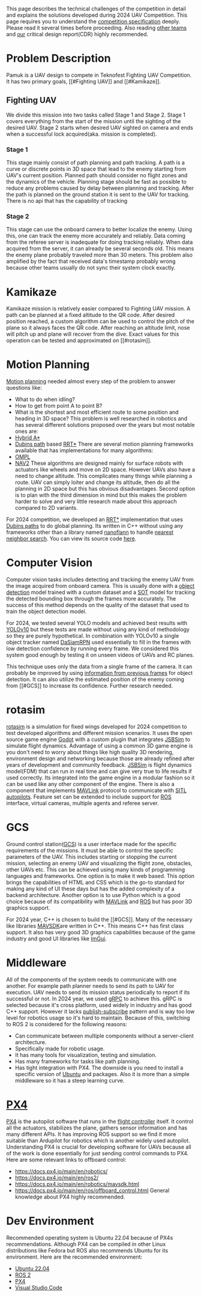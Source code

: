 This page describes the technical challenges of the competition in detail and explains the solutions developed during 2024 UAV Competition.
This page requires you to understand the [competition specification](https://teknofest.org/en/competitions/competition/33) deeply. Please read it several times before proceeding. Also reading [other teams](https://teknofest.org/tr/competitions/competition/33) and [our](https://cdn.t3kys.com/media/upload/user_form_upload/2024/5/6/4HK8mrNEZQBQYKWHI8aGJNm0HfN0GQQu.pdf) critical design report(CDR) highly recommended.
# Problem Description
Pamuk is a UAV design to compete in Teknofest Fighting UAV Competition. It has two primary goals, [[#Fighting UAV]] and [[#Kamikaze]].
## Fighting UAV
We divide this mission into two tasks called Stage 1 and Stage 2. Stage 1 covers everything from the start of the mission until the sighting of the desired UAV. Stage 2 starts when desired UAV sighted on camera and ends when a successful lock acquired(aka. mission is completed).
### Stage 1
This stage mainly consist of path planning and path tracking. A path is a curve or discrete points in 3D space that lead to the enemy starting from UAV's current position. Planned path should consider no flight zones and the dynamics of the vehicle. Planning stage should be fast as possible to reduce any problems caused by delay between planning and tracking. After the path is planned on the ground station it is sent to the UAV for tracking. There is no api that has the capability of tracking 
### Stage 2
This stage can use the onboard camera to better localize the enemy. Using this, one can track the enemy more accurately and reliably. Data coming from the referee server is inadequate for doing tracking reliably. When data acquired from the server, it can already be several seconds old. This means the enemy plane probably traveled more than 30 meters. This problem also amplified by the fact that received data's timestamp probably wrong because other teams usually do not sync their system clock exactly.
# Kamikaze
Kamikaze mission is relatively easier compared to Fighting UAV mission. A path can be planned at a fixed altitude to the QR code. After desired position reached, a custom algorithm can be used to control the pitch of the plane so it always faces the QR code. After reaching an altitude limit, nose will pitch up and plane will recover from the dive. Exact values for this operation can be tested and approximated on [[#rotasim]].
# Motion Planning
[Motion planning](https://en.wikipedia.org/wiki/Motion_planning)  needed almost every step of the problem to answer questions like:
 - What to do when idling?
 - How to get from point A to point B?
 - What is the shortest and most efficient route to some position and heading in 3D space?
This problem is well researched in robotics and has several different solutions proposed over the years but most notable ones are:
 - [Hybrid A*](https://medium.com/@junbs95/gentle-introduction-to-hybrid-a-star-9ce93c0d7869)
 - [Dubins path](https://en.wikipedia.org/wiki/Dubins_path) based [RRT*](https://en.wikipedia.org/wiki/Dubins_path)
There are several motion planning frameworks available that has implementations for many algorithms:
 - [OMPL](https://ompl.kavrakilab.org/planners.html)
 - [NAV2](https://docs.nav2.org)
These algorithms are designed mainly for surface robots with actuators like wheels and move on 2D space. However UAVs also have a need to change altitude. This complicates many things while planning a route. UAV can simply loiter and change its altitude, then do all the planning in 2D space but this has obvious disadvantages. Second option is to plan with the third dimension in mind but this makes the problem harder to solve and very little research made about this approach compared to 2D variants.

For 2024 competition, we developed an [RRT*]( https://en.wikipedia.org/wiki/Dubins_path) implementation that uses [Dubins paths](https://en.wikipedia.org/wiki/Dubins_path) to do global planning. Its written in C++ without using any frameworks other than a library named [nanoflann](https://github.com/jlblancoc/nanoflann) to handle [nearest neighbor search](https://en.wikipedia.org/wiki/Nearest_neighbor_search). You can view its source code [here](https://github.com/sezeriper/planner/blob/main/src/gcs/path_planner.hpp).
# Computer Vision
Computer vision tasks includes detecting and tracking the enemy UAV from the image acquired from onboard camera. This is usually done with a [object detection](https://paperswithcode.com/task/object-detection) model trained with a custom dataset and a [SOT](https://arxiv.org/pdf/2201.13066) model for tracking the detected bounding box through the frames more accurately. The success of this method depends on the quality of the dataset that used to train the object detection model.

For 2024, we tested several YOLO models and achieved best results with [YOLOv10](https://github.com/THU-MIG/yolov10.git) but these tests are made without using any kind of methodology so they are purely hypothetical. In combination with YOLOv10 a single object tracker named [DaSiamRPN](https://docs.opencv.org/4.x/de/d93/classcv_1_1TrackerDaSiamRPN.html) used essentially to fill in the frames with low detection confidence by running every frame. We considered this system good enough by testing it on unseen videos of UAVs and RC planes.

This technique uses only the data from a single frame of the camera. It can probably be improved by using [information from previous frames](https://docs.opencv.org/3.4/d4/dee/tutorial_optical_flow.html) for object detection. It can also utilize the estimated position of the enemy coming from [[#GCS]] to increase its confidence. Further research needed.
# rotasim
[rotasim](https://github.com/sezeriper/rotasim.git) is a simulation for fixed wings developed for 2024 competition to test developed algorithms and different mission scenarios. It uses the open source game engine [Godot](https://godotengine.org/) with a custom plugin that integrates [JSBSim](https://github.com/JSBSim-Team/jsbsim.git) to simulate flight dynamics. Advantage of using a common 3D game engine is you don't need to worry about things like high quality 3D rendering, environment design and networking because those are already refined after years of development and community feedback. [JSBSim](https://github.com/JSBSim-Team/jsbsim.git) is flight dynamics model(FDM) that can run in real time and can give very true to life results if used correctly. Its integrated into the game engine in a modular fashion so it can be used like any other component of the engine. There is also a component that implements [MAVLink](https://mavlink.io/en/) protocol to communicate with [SITL](https://docs.px4.io/main/en/simulation/#sitl-simulation-environment) [autopilots](https://docs.px4.io/main/en/). Feature set can be extended to include support for [ROS](https://www.ros.org/) interface, virtual cameras, multiple agents and referee server.
# GCS
Ground control station([GCS](https://github.com/sezeriper/planner/tree/main/src/gcs)) is a user interface made for the specific requirements of the missions. It must be able to control the specific parameters of the UAV. This includes starting or stopping the current mission, selecting an enemy UAV and visualizing the flight zone, obstacles, other UAVs etc. This can be achieved using many kinds of programming languages and frameworks. One option is to make it web based. This option brings the capabilities of HTML and CSS which is the go-to standard for making any kind of UI these days but has the added complexity of a backend architecture. Another option is to use Python which is a good choice because of its compatibility with [MAVLink](https://mavlink.io/en/) and [ROS](https://www.ros.org/) but has poor 3D graphics support.

For 2024 year, C++ is chosen to build the [[#GCS]]. Many of the necessary like libraries [MAVSDK](https://mavsdk.mavlink.io/main/en/index.html)are written in C++. This means C++ has first class support. It also has very good 3D graphics capabilities because of the game industry and good UI libraries like [ImGui](https://github.com/ocornut/imgui.git).
# Middleware
All of the components of the system needs to communicate with one another. For example path planner needs to send its path to UAV for execution. UAV needs to send its mission status periodically to report if its successful or not. In 2024 year, we used [gRPC](https://grpc.io/) to achieve this. gRPC is selected because it's cross platform, used widely in industry and has good C++ support. However it lacks [publish-subscribe](https://en.wikipedia.org/wiki/Publish%E2%80%93subscribe_pattern) pattern and is way too low level for robotics usage so it's hard to maintain. Because of this, switching to ROS 2 is considered for the following reasons:
 - Can communicate between multiple components without a server-client architecture.
 - Specifically made for robotic usage.
 - It has many tools for visualization, testing and simulation.
 - Has many frameworks for tasks like path planning.
 - Has tight integration with PX4.
The downside is you need to install a specific version of [Ubuntu](https://ubuntu.com/) and packages. Also it is more than a simple middleware so it has a steep learning curve.
# [PX4](https://docs.px4.io/main/en/)
[PX4](https://docs.px4.io/main/en/) is the autopilot software that runs in the [flight controller](https://docs.px4.io/main/en/flight_controller/cubepilot_cube_orange.html#cubepilot-cube-orange-flight-controller) itself. It control all the actuators, stabilizes the plane, gathers sensor information and has many different APIs. It has improving ROS support so we find it more suitable than Ardupilot for robotics which is another widely used autopilot. Understanding PX4 is crucial for developing software for UAVs because all of the work is done essentially for just sending control commands to PX4. Here are some relevant links to offboard control:
 - https://docs.px4.io/main/en/robotics/
 - https://docs.px4.io/main/en/ros2/
 - https://docs.px4.io/main/en/robotics/mavsdk.html
 - https://docs.px4.io/main/en/ros/offboard_control.html
General knowledge about PX4 highly recommended.
# Dev Environment
Recommended operating system is Ubuntu 22.04 because of PX4s recommendations. Although PX4 can be compiled in other Linux distributions like Fedora but ROS also recommends Ubuntu for its environment. Here are the recommended environment:
 - [Ubuntu 22.04](https://releases.ubuntu.com/jammy/)
 - [ROS 2](https://docs.ros.org/en/iron/Installation/Ubuntu-Install-Debs.html)
 - [PX4](https://docs.px4.io/main/en/dev_setup/dev_env_linux_ubuntu.html)
 - [Visual Studio Code](https://code.visualstudio.com/)